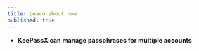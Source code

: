 ```yaml
---
title: Learn about how
published: true
---
```

 - **KeePassX can manage passphrases for multiple accounts**

